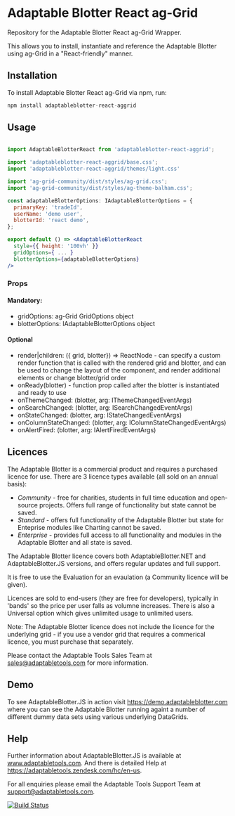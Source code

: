 # Adaptable Blotter React ag-Grid

Repository for the Adaptable Blotter React ag-Grid Wrapper.

This allows you to install, instantiate and reference the Adaptable Blotter using ag-Grid in a "React-friendly" manner.

## Installation

To install Adaptable Blotter React ag-Grid via npm, run:

```javascript
npm install adaptableblotter-react-aggrid
```

## Usage

```jsx

import AdaptableBlotterReact from 'adaptableblotter-react-aggrid';

import 'adaptableblotter-react-aggrid/base.css';
import 'adaptableblotter-react-aggrid/themes/light.css'

import 'ag-grid-community/dist/styles/ag-grid.css';
import 'ag-grid-community/dist/styles/ag-theme-balham.css';

const adaptableBlotterOptions: IAdaptableBlotterOptions = {
  primaryKey: 'tradeId',
  userName: 'demo user',
  blotterId: 'react demo',
};

export default () => <AdaptableBlotterReact
  style={{ height: '100vh' }}
  gridOptions={ ... }
  blotterOptions={adaptableBlotterOptions}
/>


```

### Props

#### Mandatory:

- gridOptions: ag-Grid GridOptions object
- blotterOptions: IAdaptableBlotterOptions object

#### Optional

- render|children: ({ grid, blotter}) => ReactNode - can specify a custom render function that is called with the rendered grid and blotter, and can be used to change the layout of the component, and render additional elements or change blotter/grid order
- onReady(blotter) - function prop called after the blotter is instantiated and ready to use
- onThemeChanged: (blotter, arg: IThemeChangedEventArgs)
- onSearchChanged: (blotter, arg: ISearchChangedEventArgs)
- onStateChanged: (blotter, arg: IStateChangedEventArgs)
- onColumnStateChanged: (blotter, arg: IColumnStateChangedEventArgs)
- onAlertFired: (blotter, arg: IAlertFiredEventArgs)

## Licences

The Adaptable Blotter is a commercial product and requires a purchased licence for use.
There are 3 licence types available (all sold on an annual basis):

- _Community_ - free for charities, students in full time education and open-source projects. Offers full range of functionality but state cannot be saved.
- _Standard_ - offers full functionality of the Adaptable Blotter but state for Enteprise modules like Charting cannot be saved.
- _Enterprise_ - provides full access to all functionality and modules in the Adaptable Blotter and all state is saved.

The Adaptable Blotter licence covers both AdaptableBlotter.NET and AdaptableBlotter.JS versions, and offers regular updates and full support.

It is free to use the Evaluation for an evaulation (a Community licence will be given).

Licences are sold to end-users (they are free for developers), typically in 'bands' so the price per user falls as volumne increases. There is also a Universal option which gives unlimited usage to unlimited users.

Note: The Adaptable Blotter licence does not include the licence for the underlying grid - if you use a vendor grid that requires a commerical licence, you must purchase that separately.

Please contact the Adaptable Tools Sales Team at sales@adaptabletools.com for more information.

## Demo

To see AdaptableBlotter.JS in action visit https://demo.adaptableblotter.com where you can see the Adaptable Blotter running againt a number of different dummy data sets using various underlying DataGrids.

## Help

Further information about AdaptableBlotter.JS is available at www.adaptabletools.com. And there is detailed Help at https://adaptabletools.zendesk.com/hc/en-us.

For all enquiries please email the Adaptable Tools Support Team at support@adaptabletools.com.

[![Build Status](https://travis-ci.org/JonnyAdaptableTools/adaptableblotter.svg?branch=master)](https://travis-ci.org/JonnyAdaptableTools/adaptableblotter)

